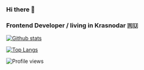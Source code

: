 ### Hi there 👋


### Frontend Developer / living in Krasnodar :ru: 

[![Github stats](https://github-readme-stats.vercel.app/api?username=zhenyadope&show_icons=true&theme=default)](https://github.com/zhenyadope)

[![Top Langs](https://github-readme-stats.vercel.app/api/top-langs/?username=zhenyadope&show_icons=true&theme=default)](https://github.com/zhenyadope)

![Profile views](https://gpvc.arturio.dev/zhenyadope)


<!--
**ZhenyaDope/zhenyadope** is a ✨ _special_ ✨ repository because its `README.md` (this file) appears on your GitHub profile.

Here are some ideas to get you started:

- 🔭 I’m currently working on ...
- 🌱 I’m currently learning ...
- 👯 I’m looking to collaborate on ...
- 🤔 I’m looking for help with ...
- 💬 Ask me about ...
- 📫 How to reach me: ...
- 😄 Pronouns: ...
- ⚡ Fun fact: ...
-->
